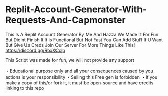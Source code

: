# Replit-Account-Generator-With-Requests-And-Capmonster
This Is  A Replit Account Generator By Me And Hazza We Made It For Fun But Didint Finish It It Is Functional But Not Fast You Can Add Stuff If U Want But Give Us Creds Join Our Server For More Things Like This! https://discord.gg/RbxXCcjb 


This Script was made for fun, we will not provide any support


  ・Educational purpose only and all your consequences caused by you actions is your responsibility
  ・Selling this Free gen is forbidden
  ・If you make a copy of this/or fork it, it must be open-source and have credits linking to this repo
